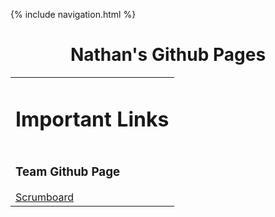 {% include navigation.html %}

<h1 style="text-align: center"> Nathan's Github Pages </h1>

<table>
  <tr>
    <td>
      <h1> Important Links </h1>
    </td>
  </tr>
  <tr>
    <td>
      <h3 href = "https://punarvasus.github.io/PopcornCritics/" > Team Github Page </h3>
      <a style="text-align: center" href = "https://github.com/PunarvasuS/PopcornCritics/projects/1" > Scrumboard </a>
    </td>
  </tr>
</table>
